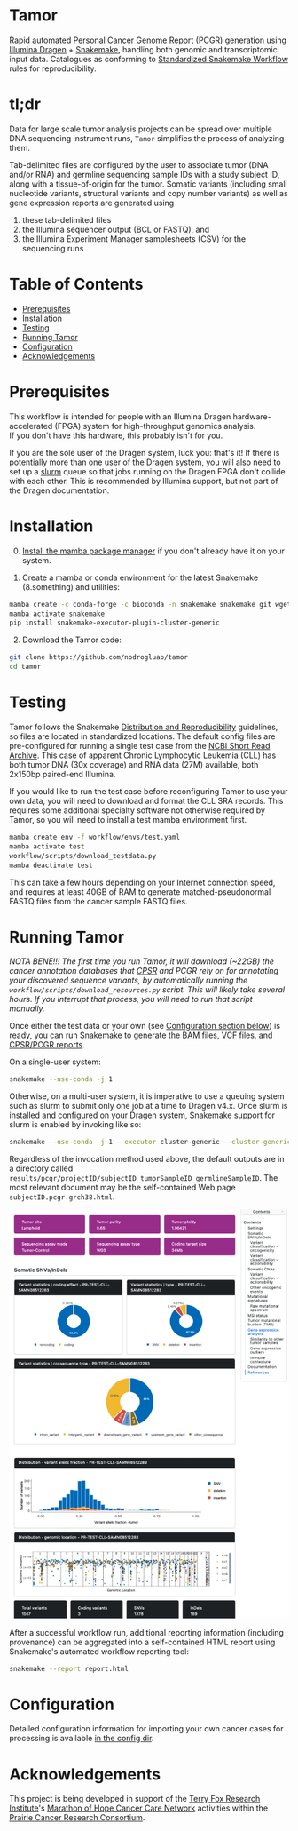 # Tamor

Rapid automated [Personal Cancer Genome Report](https://sigven.github.io/pcgr/) (PCGR) generation using 
[Illumina Dragen](https://www.illumina.com/products/by-type/informatics-products/dragen-secondary-analysis.html) + 
[Snakemake](https://snakemake.github.io/), handling both genomic and transcriptomic input data. 
Catalogues as conforming to [Standardized Snakemake Workflow](https://snakemake.github.io/snakemake-workflow-catalog/#standardized) rules for reproducibility.

# tl;dr

Data for large scale tumor analysis projects can be spread over multiple DNA sequencing instrument runs, ``Tamor`` simplifies the process of analyzing them.

Tab-delimited files are configured by the user to associate tumor (DNA and/or RNA) and germline sequencing sample IDs with a study subject ID, along with a tissue-of-origin for the tumor. 
Somatic variants (including small nucleotide variants, structural variants and copy number variants) as well as gene expression reports are generated using 
1) these tab-delimited files
2) the Illumina sequencer output (BCL or FASTQ), and
3) the Illumina Experiment Manager samplesheets (CSV) for the sequencing runs

# Table of Contents
* [Prerequisites](#prerequisites)
* [Installation](#installation)
* [Testing](#testing)
* [Running Tamor](#running-tamor)
* [Configuration](#configuration)
* [Acknowledgements](#acknowledgements)

# Prerequisites

This workflow is intended for people with an Illumina Dragen hardware-accelerated (FPGA) system for high-throughput genomics analysis.  
If you don't have this hardware, this probably isn't for you.

If you are the sole user of the Dragen system, luck you: that's it! If there is potentially more than one user of the Dragen system, you will 
also need to set up a [slurm](https://slurm.schedmd.com/quickstart_admin.html#quick_start) queue so that jobs running on the Dragen FPGA don't collide with each other.
This is recommended by Illumina support, but not part of the Dragen documentation.

# Installation

0. [Install the mamba package manager](https://mamba.readthedocs.io/en/latest/installation/mamba-installation.html) if you don't already have it on your system.

1. Create a mamba or conda environment for the latest Snakemake (8.something) and utilities:

```bash 
mamba create -c conda-forge -c bioconda -n snakemake snakemake git wget
mamba activate snakemake
pip install snakemake-executor-plugin-cluster-generic
```
2. Download the Tamor code:

```bash
git clone https://github.com/nodrogluap/tamor
cd tamor
```

# Testing

Tamor follows the Snakemake [Distribution and Reproducibility](https://snakemake.readthedocs.io/en/stable/snakefiles/deployment.html) guidelines, so files are located in standardized locations.
The default config files are pre-configured for running a single test case from the [NCBI Short Read Archive](https://www.ncbi.nlm.nih.gov/bioproject/PRJNA433607).  This case of apparent Chronic
Lymphocytic Leukemia (CLL) has both tumor DNA (30x coverage) and RNA data (27M) available, both 2x150bp paired-end Illumina.

If you would like to run the test case before reconfiguring Tamor to use your own data, you will need to download and format the CLL SRA records. 
This requires some additional specialty software not otherwise required by Tamor, so you will need to install a test mamba environment first.

```bash
mamba create env -f workflow/envs/test.yaml
mamba activate test
workflow/scripts/download_testdata.py
mamba deactivate test
```

This can take a few hours depending on your Internet connection speed, and requires at least 40GB of RAM to generate matched-pseudonormal FASTQ files from the cancer sample FASTQ files.

# Running Tamor

*NOTA BENE!!! The first time you run Tamor, it will download (~22GB) the cancer annotation databases that [CPSR](https://github.com/sigven/cpsr) and PCGR rely on for annotating your discovered sequence variants, by automatically running the ``workflow/scripts/download_resources.py`` script. This will likely take several hours. If you interrupt that process, you will need to run that script manually.*

Once either the test data or your own (see [Configuration section below](#configuration)) is ready, you can run Snakemake to generate the 
[BAM](https://en.wikipedia.org/wiki/Binary_Alignment_Map) files, 
[VCF](https://en.wikipedia.org/wiki/Variant_Call_Format) files, and 
[CPSR/PCGR reports](https://sigven.github.io/pcgr/index.html).

On a single-user system:

```bash
snakemake --use-conda -j 1
```

Otherwise, on a multi-user system, it is imperative to use a queuing system such as slurm to submit only one job at a time to Dragen v4.x. 
Once slurm is installed and configured on your Dragen system, Snakemake support for slurm is enabled by invoking like so:
  
```bash
snakemake --use-conda -j 1 --executor cluster-generic --cluster-generic-submit-cmd sbatch
```

Regardless of the invocation method used above, the default outputs are in a directory called ``results/pcgr/projectID/subjectID_tumorSampleID_germlineSampleID``. 
The most relevant document may be the self-contained Web page ``subjectID.pcgr.grch38.html``.

![Screenshot of a sample Personal Cancer Genome Report, Quarto version](docs/pcgr_screenshot.png)

After a successful workflow run, additional reporting information (including provenance) can be aggregated into a self-contained HTML report using 
Snakemake's automated workflow reporting tool:

```bash
snakemake --report report.html
```

# Configuration

Detailed configuration information for importing your own cancer cases for processing is available [in the config dir](config/README.md).

# Acknowledgements

This project is being developed in support of the [Terry Fox Research Institute](https://www.tfri.ca/)'s 
[Marathon of Hope Cancer Care Network](https://www.marathonofhopecancercentres.ca/) activities within the 
[Prairie Cancer Research Consortium](https://www.marathonofhopecancercentres.ca/our-network/consortium/prairies-cancer-research-consortium).
